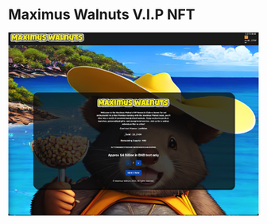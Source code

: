 # Maximus Walnuts V.I.P NFT


![alt text](https://raw.githubusercontent.com/ArielRin/Maximus-Walnuts-mint-test-wallect-connect/master/src/twitter.png "NFT Minting")
